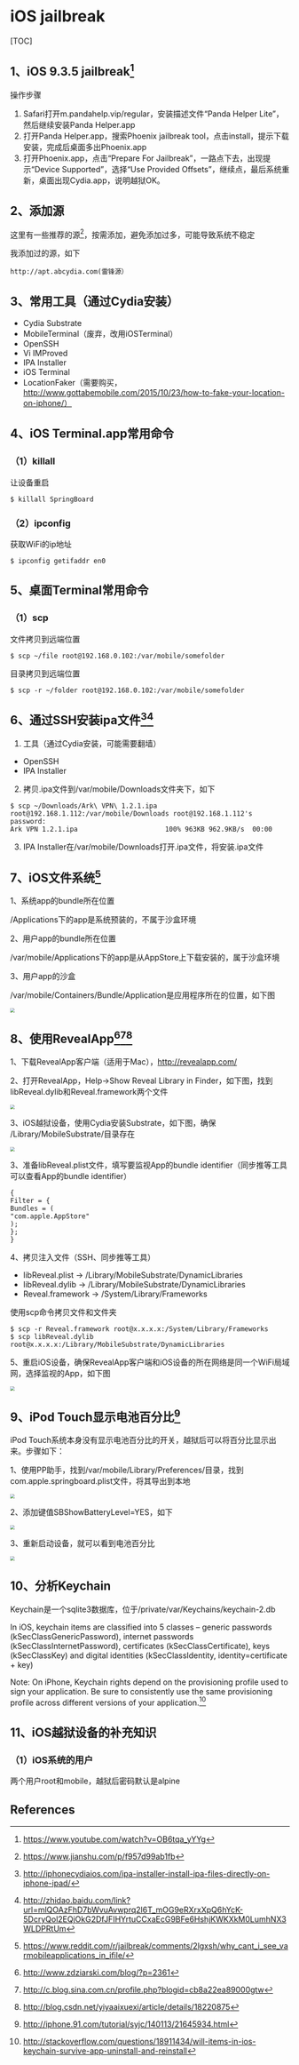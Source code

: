 # iOS jailbreak

[TOC]



## 1、iOS 9.3.5 jailbreak[^1]

操作步骤

1. Safari打开m.pandahelp.vip/regular，安装描述文件“Panda Helper Lite”，然后继续安装Panda Helper.app
2. 打开Panda Helper.app，搜索Phoenix jailbreak tool，点击install，提示下载安装，完成后桌面多出Phoenix.app
3. 打开Phoenix.app，点击“Prepare For Jailbreak”，一路点下去，出现提示“Device Supported”，选择“Use Provided Offsets”，继续点，最后系统重新，桌面出现Cydia.app，说明越狱OK。



## 2、添加源

这里有一些推荐的源[^2]，按需添加，避免添加过多，可能导致系统不稳定



我添加过的源，如下

```
http://apt.abcydia.com(雷锋源）
```



## 3、常用工具（通过Cydia安装）

- Cydia Substrate
- MobileTerminal（废弃，改用iOSTerminal）
- OpenSSH
- Vi IMProved
- IPA Installer
- iOS Terminal
- LocationFaker（需要购买，http://www.gottabemobile.com/2015/10/23/how-to-fake-your-location-on-iphone/）



## 4、iOS Terminal.app常用命令

### （1）killall

让设备重启

```shell
$ killall SpringBoard
```



### （2）ipconfig

获取WiFi的ip地址

```shell
$ ipconfig getifaddr en0
```





## 5、桌面Terminal常用命令

### （1）scp

文件拷贝到远端位置

```shell
$ scp ~/file root@192.168.0.102:/var/mobile/somefolder
```



目录拷贝到远端位置

```shell
$ scp -r ~/folder root@192.168.0.102:/var/mobile/somefolder
```



## 6、通过SSH安装ipa文件[^3][^4]

1. 工具（通过Cydia安装，可能需要翻墙）

- OpenSSH
- IPA Installer

2. 拷贝.ipa文件到/var/mobile/Downloads文件夹下，如下

```shell
$ scp ~/Downloads/Ark\ VPN\ 1.2.1.ipa root@192.168.1.112:/var/mobile/Downloads root@192.168.1.112's password: 
Ark VPN 1.2.1.ipa                      100% 963KB 962.9KB/s  00:00
```

3. IPA Installer在/var/mobile/Downloads打开.ipa文件，将安装.ipa文件



## 7、iOS文件系统[^5]

1、系统app的bundle所在位置

/Applications下的app是系统预装的，不属于沙盒环境

2、用户app的bundle所在位置

/var/mobile/Applications下的app是从AppStore上下载安装的，属于沙盒环境

3、用户app的沙盒

/var/mobile/Containers/Bundle/Application是应用程序所在的位置，如下图

<img src="iOS_jailbreak_images/用户app的沙盒.png" style="zoom:50%;" />



## 8、使用RevealApp[^7][^8][^9]

1、下载RevealApp客户端（适用于Mac），http://revealapp.com/

2、打开RevealApp，Help->Show Reveal Library in Finder，如下图，找到libReveal.dylib和Reveal.framework两个文件

<img src="iOS_jailbreak_images/RevealApp Help.png" style="zoom:50%;" />



3、iOS越狱设备，使用Cydia安装Substrate，如下图，确保 /Library/MobileSubstrate/目录存在

<img src="iOS_jailbreak_images/Cydia Substrate.png" style="zoom:50%;" />



3、准备libReveal.plist文件，填写要监视App的bundle identifier（同步推等工具可以查看App的bundle identifier）

```
{
Filter = {
Bundles = (
"com.apple.AppStore"
);
};
}
```



4、拷贝注入文件（SSH、同步推等工具）

- libReveal.plist -> /Library/MobileSubstrate/DynamicLibraries
- libReveal.dylib -> /Library/MobileSubstrate/DynamicLibraries
- Reveal.framework -> /System/Library/Frameworks

使用scp命令拷贝文件和文件夹

```shell
$ scp -r Reveal.framework root@x.x.x.x:/System/Library/Frameworks
$ scp libReveal.dylib root@x.x.x.x:/Library/MobileSubstrate/DynamicLibraries
```



5、重启iOS设备，确保RevealApp客户端和iOS设备的所在网络是同一个WiFi局域网，选择监视的App，如下图

<img src="iOS_jailbreak_images/使用RevealApp.png" style="zoom:50%;" />





## 9、iPod Touch显示电池百分比[^10]

iPod Touch系统本身没有显示电池百分比的开关，越狱后可以将百分比显示出来。步骤如下：

1、使用PP助手，找到/var/mobile/Library/Preferences/目录，找到com.apple.springboard.plist文件，将其导出到本地

<img src="iOS_jailbreak_images/com.apple.springboard.plist文件.png" style="zoom:50%;" />



2、添加键值SBShowBatteryLevel=YES，如下

<img src="iOS_jailbreak_images/SBShowBatteryLevel=YES.png" style="zoom:50%;" />

3、重新启动设备，就可以看到电池百分比

<img src="iOS_jailbreak_images/电池百分比.png" style="zoom:50%;" />









## 10、分析Keychain

Keychain是一个sqlite3数据库，位于/private/var/Keychains/keychain-2.db

In iOS, keychain items are classified into 5 classes – generic passwords (kSecClassGenericPassword), internet passwords (kSecClassInternetPassword), certificates (kSecClassCertificate), keys (kSecClassKey) and digital identities (kSecClassIdentity, identity=certificate + key)

Note: On iPhone, Keychain rights depend on the provisioning profile used to sign your application. Be sure to consistently use the same provisioning profile across different versions of your application.[^6]





## 11、iOS越狱设备的补充知识

### （1）iOS系统的用户

两个用户root和mobile，越狱后密码默认是alpine









## References

[^1]:https://www.youtube.com/watch?v=OB6tqa_yYYg
[^2]:https://www.jianshu.com/p/f957d99ab1fb

[^3]:http://iphonecydiaios.com/ipa-installer-install-ipa-files-directly-on-iphone-ipad/
[^4]:http://zhidao.baidu.com/link?url=mlQOAzFhD7bWvuAvwprq2l6T_mOG9eRXrxXpQ6hYcK-5DcryQol2EQjOkG2DfJFIHYrtuCCxaEcG9BFe6HshjKWKXkM0LumhNX3WLDPRtUm
[^5]:https://www.reddit.com/r/jailbreak/comments/2lgxsh/why_cant_i_see_varmobileapplications_in_ifile/
[^6]:http://stackoverflow.com/questions/18911434/will-items-in-ios-keychain-survive-app-uninstall-and-reinstall
[^7]:http://www.zdziarski.com/blog/?p=2361
[^8]:http://c.blog.sina.com.cn/profile.php?blogid=cb8a22ea89000gtw
[^9]:http://blog.csdn.net/yiyaaixuexi/article/details/18220875
[^10]:http://iphone.91.com/tutorial/syjc/140113/21645934.html





